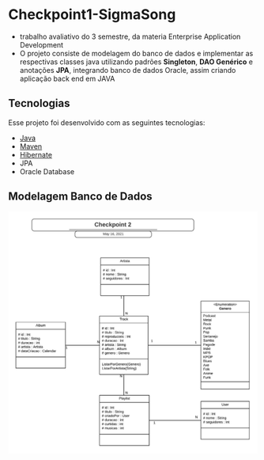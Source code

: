 # Checkpoint1-SigmaSong

- trabalho avaliativo do 3 semestre, da materia Enterprise Application Development 
- O projeto consiste de modelagem do banco de dados e implementar as respectivas classes java utilizando padrões **Singleton**, **DAO Genérico** e anotações **JPA**, integrando banco de dados Oracle, assim criando aplicação back end em JAVA

## Tecnologias

Esse projeto foi desenvolvido com as seguintes tecnologias:

- [Java](https://www.java.com)
- [Maven](https://maven.apache.org)
- [Hibernate](https://hibernate.org)
- JPA
- Oracle Database

## Modelagem Banco de Dados

<img src="SigmaSong-UML.jpeg" alt="modelagem banco de dados"/>
